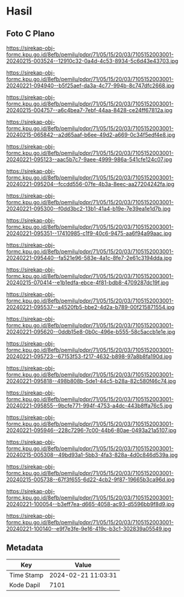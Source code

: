 # Hasil

## Foto C Plano

https://sirekap-obj-formc.kpu.go.id/8efb/pemilu/pdpr/71/05/15/20/03/7105152003001-20240215-003524--12910c32-0a4d-4c53-8934-5c6d43e43703.jpg

https://sirekap-obj-formc.kpu.go.id/8efb/pemilu/pdpr/71/05/15/20/03/7105152003001-20240221-094940--b5f25aef-da3a-4c77-994b-8c747dfc2668.jpg

https://sirekap-obj-formc.kpu.go.id/8efb/pemilu/pdpr/71/05/15/20/03/7105152003001-20240215-004757--a6c4bea7-7ebf-44aa-8428-ce24ff67812a.jpg

https://sirekap-obj-formc.kpu.go.id/8efb/pemilu/pdpr/71/05/15/20/03/7105152003001-20240215-065842--a2d65aaf-b6ee-49d2-a669-0c34f5edf4e8.jpg

https://sirekap-obj-formc.kpu.go.id/8efb/pemilu/pdpr/71/05/15/20/03/7105152003001-20240221-095123--aac5b7c7-9aee-4999-986a-541cfe124c07.jpg

https://sirekap-obj-formc.kpu.go.id/8efb/pemilu/pdpr/71/05/15/20/03/7105152003001-20240221-095204--fccdd556-07fe-4b3a-8eec-aa27204242fa.jpg

https://sirekap-obj-formc.kpu.go.id/8efb/pemilu/pdpr/71/05/15/20/03/7105152003001-20240221-095300--f0dd3bc2-13b1-41a4-b19e-7e39ea1e1d7b.jpg

https://sirekap-obj-formc.kpu.go.id/8efb/pemilu/pdpr/71/05/15/20/03/7105152003001-20240221-095351--17410985-c1f9-40c6-9475-aa6f94a99aac.jpg

https://sirekap-obj-formc.kpu.go.id/8efb/pemilu/pdpr/71/05/15/20/03/7105152003001-20240221-095440--fa521e96-583e-4a1c-8fe7-2e61c3194dda.jpg

https://sirekap-obj-formc.kpu.go.id/8efb/pemilu/pdpr/71/05/15/20/03/7105152003001-20240215-070414--e1b1edfa-ebce-4f81-bdb8-4709287dc19f.jpg

https://sirekap-obj-formc.kpu.go.id/8efb/pemilu/pdpr/71/05/15/20/03/7105152003001-20240221-095537--a4520fb5-bbe2-4d2a-b789-00f215871554.jpg

https://sirekap-obj-formc.kpu.go.id/8efb/pemilu/pdpr/71/05/15/20/03/7105152003001-20240221-095620--0ddb15e8-0b0c-496e-b555-58c5accb1e1e.jpg

https://sirekap-obj-formc.kpu.go.id/8efb/pemilu/pdpr/71/05/15/20/03/7105152003001-20240221-095723--67153f53-f217-4632-b898-97a8b8fa190d.jpg

https://sirekap-obj-formc.kpu.go.id/8efb/pemilu/pdpr/71/05/15/20/03/7105152003001-20240221-095818--498b808b-5de1-44c5-b28a-82c580f46c74.jpg

https://sirekap-obj-formc.kpu.go.id/8efb/pemilu/pdpr/71/05/15/20/03/7105152003001-20240221-095855--9bcfe771-994f-4753-a4dc-443b8ffa76c5.jpg

https://sirekap-obj-formc.kpu.go.id/8efb/pemilu/pdpr/71/05/15/20/03/7105152003001-20240221-095946--228c7296-7c00-44b6-80ae-0493a21a5107.jpg

https://sirekap-obj-formc.kpu.go.id/8efb/pemilu/pdpr/71/05/15/20/03/7105152003001-20240215-005308--49bd93a1-5bb3-4fa3-828a-4d0c846d539a.jpg

https://sirekap-obj-formc.kpu.go.id/8efb/pemilu/pdpr/71/05/15/20/03/7105152003001-20240215-005738--67f3f655-6d22-4cb2-9f87-19665b3ca96d.jpg

https://sirekap-obj-formc.kpu.go.id/8efb/pemilu/pdpr/71/05/15/20/03/7105152003001-20240221-100054--b3eff7ea-d665-4058-ac93-d5596bb9f8d9.jpg

https://sirekap-obj-formc.kpu.go.id/8efb/pemilu/pdpr/71/05/15/20/03/7105152003001-20240221-100140--e9f7e3fe-9e16-419c-b3c1-302839a05549.jpg


## Metadata

| Key        | Value               |
| ---------- | ------------------- |
| Time Stamp | 2024-02-21 11:03:31 |
| Kode Dapil | 7101                |



